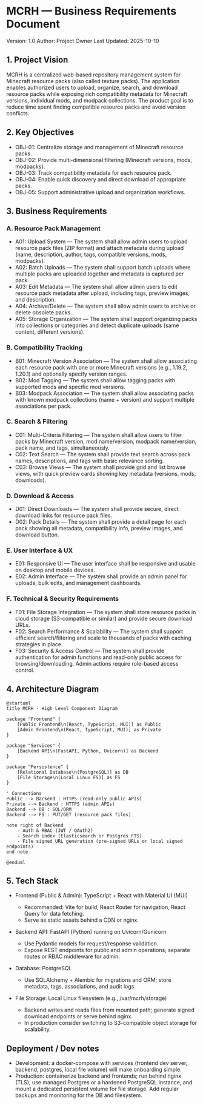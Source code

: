 # MCRH — Business Requirements Document

Version: 1.0
Author: Project Owner
Last Updated: 2025-10-10

## 1. Project Vision

MCRH is a centralized web-based repository management system for Minecraft resource packs (also called texture packs). The application enables authorized users to upload, organize, search, and download resource packs while exposing rich compatibility metadata for Minecraft versions, individual mods, and modpack collections. The product goal is to reduce time spent finding compatible resource packs and avoid version conflicts.

## 2. Key Objectives

- OBJ-01: Centralize storage and management of Minecraft resource packs.
- OBJ-02: Provide multi-dimensional filtering (Minecraft versions, mods, modpacks).
- OBJ-03: Track compatibility metadata for each resource pack.
- OBJ-04: Enable quick discovery and direct download of appropriate packs.
- OBJ-05: Support administrative upload and organization workflows.

## 3. Business Requirements

### A. Resource Pack Management
- A01: Upload System — The system shall allow admin users to upload resource pack files (ZIP format) and attach metadata during upload (name, description, author, tags, compatible versions, mods, modpacks).
- A02: Batch Uploads — The system shall support batch uploads where multiple packs are uploaded together and metadata is captured per pack.
- A03: Edit Metadata — The system shall allow admin users to edit resource pack metadata after upload, including tags, preview images, and description.
- A04: Archive/Delete — The system shall allow admin users to archive or delete obsolete packs.
- A05: Storage Organization — The system shall support organizing packs into collections or categories and detect duplicate uploads (same content, different versions).

### B. Compatibility Tracking
- B01: Minecraft Version Association — The system shall allow associating each resource pack with one or more Minecraft versions (e.g., 1.19.2, 1.20.1) and optionally specify version ranges.
- B02: Mod Tagging — The system shall allow tagging packs with supported mods and specific mod versions.
- B03: Modpack Association — The system shall allow associating packs with known modpack collections (name + version) and support multiple associations per pack.

### C. Search & Filtering
- C01: Multi-Criteria Filtering — The system shall allow users to filter packs by Minecraft version, mod name/version, modpack name/version, pack name, and tags, simultaneously.
- C02: Text Search — The system shall provide text search across pack names, descriptions, and tags with basic relevance sorting.
- C03: Browse Views — The system shall provide grid and list browse views, with quick preview cards showing key metadata (versions, mods, downloads).

### D. Download & Access
- D01: Direct Downloads — The system shall provide secure, direct download links for resource pack files.
- D02: Pack Details — The system shall provide a detail page for each pack showing all metadata, compatibility info, preview images, and download button.

### E. User Interface & UX
- E01: Responsive UI — The user interface shall be responsive and usable on desktop and mobile devices.
- E02: Admin Interface — The system shall provide an admin panel for uploads, bulk edits, and management dashboards.

### F. Technical & Security Requirements
- F01: File Storage Integration — The system shall store resource packs in cloud storage (S3-compatible or similar) and provide secure download URLs.
- F02: Search Performance & Scalability — The system shall support efficient search/filtering and scale to thousands of packs with caching strategies in place.
- F03: Security & Access Control — The system shall provide authentication for admin functions and read-only public access for browsing/downloading. Admin actions require role-based access control.

## 4. Architecture Diagram

```plantuml
@startuml
title MCRH - High Level Component Diagram

package "Frontend" {
	[Public Frontend\n(React, TypeScript, MUI)] as Public
	[Admin Frontend\n(React, TypeScript, MUI)] as Private
}

package "Services" {
	[Backend API\n(FastAPI, Python, Uvicorn)] as Backend
}

package "Persistence" {
	[Relational Database\n(PostgreSQL)] as DB
	[File Storage\n(Local Linux FS)] as FS
}

' Connections
Public --> Backend : HTTPS (read-only public APIs)
Private --> Backend : HTTPS (admin APIs)
Backend --> DB : SQL/ORM
Backend --> FS : PUT/GET (resource pack files)

note right of Backend
	- Auth & RBAC (JWT / OAuth2)
	- Search index (Elasticsearch or Postgres FTS)
	- File signed URL generation (pre-signed URLs or local signed endpoints)
end note

@enduml
```

## 5. Tech Stack

- Frontend (Public & Admin): TypeScript + React with Material UI (MUI)
	- Recommended: Vite for build, React Router for navigation, React Query for data fetching.
	- Serve as static assets behind a CDN or nginx.

- Backend API: FastAPI (Python) running on Uvicorn/Gunicorn
	- Use Pydantic models for request/response validation.
	- Expose REST endpoints for public and admin operations; separate routes or RBAC middleware for admin.

- Database: PostgreSQL
	- Use SQLAlchemy + Alembic for migrations and ORM; store metadata, tags, associations, and audit logs.

- File Storage: Local Linux filesystem (e.g., /var/mcrh/storage)
	- Backend writes and reads files from mounted path; generate signed download endpoints or serve behind nginx.
	- In production consider switching to S3-compatible object storage for scalability.

## Deployment / Dev notes

- Development: a docker-compose with services (frontend dev server, backend, postgres, local file volume) will make onboarding simple.
- Production: containerize backend and frontends; run behind nginx (TLS), use managed Postgres or a hardened PostgreSQL instance, and mount a dedicated persistent volume for file storage. Add regular backups and monitoring for the DB and filesystem.



